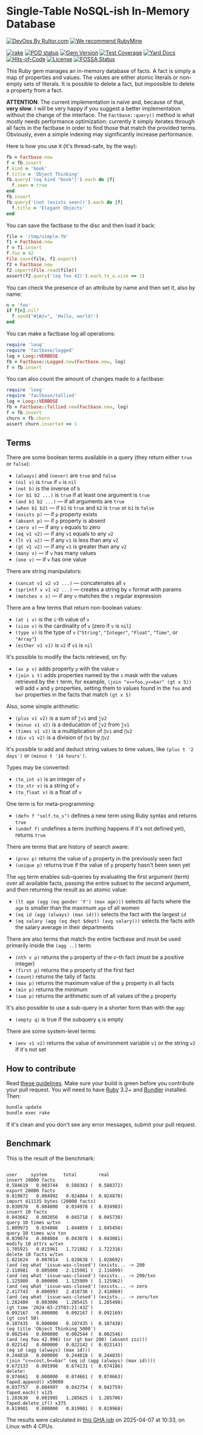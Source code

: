 # Single-Table NoSQL-ish In-Memory Database

[![DevOps By Rultor.com](http://www.rultor.com/b/yegor256/factbase)](http://www.rultor.com/p/yegor256/factbase)
[![We recommend RubyMine](https://www.elegantobjects.org/rubymine.svg)](https://www.jetbrains.com/ruby/)

[![rake](https://github.com/yegor256/factbase/actions/workflows/rake.yml/badge.svg)](https://github.com/yegor256/factbase/actions/workflows/rake.yml)
[![PDD status](http://www.0pdd.com/svg?name=yegor256/factbase)](http://www.0pdd.com/p?name=yegor256/factbase)
[![Gem Version](https://badge.fury.io/rb/factbase.svg)](http://badge.fury.io/rb/factbase)
[![Test Coverage](https://img.shields.io/codecov/c/github/yegor256/factbase.svg)](https://codecov.io/github/yegor256/factbase?branch=master)
[![Yard Docs](http://img.shields.io/badge/yard-docs-blue.svg)](http://rubydoc.info/github/yegor256/factbase/master/frames)
[![Hits-of-Code](https://hitsofcode.com/github/yegor256/factbase)](https://hitsofcode.com/view/github/yegor256/factbase)
[![License](https://img.shields.io/badge/license-MIT-green.svg)](https://github.com/yegor256/factbase/blob/master/LICENSE.txt)
[![FOSSA Status](https://app.fossa.com/api/projects/git%2Bgithub.com%2Fyegor256%2Ffactbase.svg?type=shield&issueType=license)](https://app.fossa.com/projects/git%2Bgithub.com%2Fyegor256%2Ffactbase?ref=badge_shield&issueType=license)

This Ruby gem manages an in-memory database of facts.
A fact is simply a map of properties and values.
The values are either atomic literals or non-empty sets of literals.
It is possible to delete a fact, but impossible to delete a property
from a fact.

**ATTENTION**: The current implementation is naive and,
because of that, **very slow**. I will be very happy
if you suggest a better implementation without the change of the interface.
The `Factbase::query()` method is what mostly needs performance optimization:
currently it simply iterates through all facts in the factbase in order
to find those that match the provided terms. Obviously,
even a simple indexing may significantly increase performance.

Here is how you use it (it's thread-safe, by the way):

```ruby
fb = Factbase.new
f = fb.insert
f.kind = 'book'
f.title = 'Object Thinking'
fb.query('(eq kind "book")').each do |f|
  f.seen = true
end
fb.insert
fb.query('(not (exists seen))').each do |f|
  f.title = 'Elegant Objects'
end
```

You can save the factbase to the disc and then load it back:

```ruby
file = '/tmp/simple.fb'
f1 = Factbase.new
f = f1.insert
f.foo = 42
File.save(file, f1.export)
f2 = Factbase.new
f2.import(File.read(file))
assert(f2.query('(eq foo 42)').each.to_a.size == 1)
```

You can check the presence of an attribute by name and then
set it, also by name:

```ruby
n = 'foo'
if f[n].nil?
  f.send("#{n}=", 'Hello, world!')
end
```

You can make a factbase log all operations:

```ruby
require 'loog'
require 'factbase/logged'
log = Loog::VERBOSE
fb = Factbase::Logged.new(Factbase.new, log)
f = fb.insert
```

You can also count the amount of changes made to a factbase:

```ruby
require 'loog'
require 'factbase/tallied'
log = Loog::VERBOSE
fb = Factbase::Tallied.new(Factbase.new, log)
f = fb.insert
churn = fb.churn
assert churn.inserted == 1
```

## Terms

There are some boolean terms available in a query
(they return either `true` or `false`):

* `(always)` and `(never)` are `true` and `false`
* `(nil v)` is `true` if `v` is `nil`
* `(not b)` is the inverse of `b`
* `(or b1 b2 ...)` is `true` if at least one argument is `true`
* `(and b1 b2 ...)` — if all arguments are `true`
* `(when b1 b2)` — if `b1` is `true` and `b2` is `true`
or `b1` is `false`
* `(exists p)` — if `p` property exists
* `(absent p)` — if `p` property is absent
* `(zero v)` — if any `v` equals to zero
* `(eq v1 v2)` — if any `v1` equals to any `v2`
* `(lt v1 v2)` — if any `v1` is less than any `v2`
* `(gt v1 v2)` — if any `v1` is greater than any `v2`
* `(many v)` — if `v` has many values
* `(one v)` — if `v` has one value

There are string manipulators:

* `(concat v1 v2 v3 ...)` — concatenates all `v`
* `(sprintf v v1 v2 ...)` — creates a string by `v` format with params
* `(matches v s)` — if any `v` matches the `s` regular expression

There are a few terms that return non-boolean values:

* `(at i v)` is the `i`-th value of `v`
* `(size v)` is the cardinality of `v` (zero if `v` is `nil`)
* `(type v)` is the type of `v`
(`"String"`, `"Integer"`, `"Float"`, `"Time"`, or `"Array"`)
* `(either v1 v1)` is `v2` if `v1` is `nil`

It's possible to modify the facts retrieved, on fly:

* `(as p v)` adds property `p` with the value `v`
* `(join s t)` adds properties named by the `s` mask with the values retrieved
by the `t` term, for example, `(join "x<=foo,y<=bar" (gt x 5))` will add
`x` and `y` properties, setting them to values found in the `foo` and `bar`
properties in the facts that match `(gt x 5)`

Also, some simple arithmetic:

* `(plus v1 v2)` is a sum of `∑v1` and `∑v2`
* `(minus v1 v2)` is a deducation of `∑v2` from `∑v1`
* `(times v1 v2)` is a multiplication of `∏v1` and `∏v2`
* `(div v1 v2)` is a division of `∏v1` by `∏v2`

It's possible to add and deduct string values to time values, like
`(plus t '2 days')` or `(minus t '14 hours')`.

Types may be converted:

* `(to_int v)` is an integer of `v`
* `(to_str v)` is a string of `v`
* `(to_float v)` is a float of `v`

One term is for meta-programming:

* `(defn f "self.to_s")` defines a new term using Ruby syntax and returns `true`
* `(undef f)` undefines a term (nothing happens if it's not defined yet),
returns `true`

There are terms that are history of search aware:

* `(prev p)` returns the value of `p` property in the previously seen fact
* `(unique p)` returns true if the value of `p` property hasn't been seen yet

The `agg` term enables sub-queries by evaluating the first argument (term)
over all available facts, passing the entire subset to the second argument,
and then returning the result as an atomic value:

* `(lt age (agg (eq gender 'F') (max age)))` selects all facts where
the `age` is smaller than the maximum `age` of all women
* `(eq id (agg (always) (max id)))` selects the fact with the largest `id`
* `(eq salary (agg (eq dept $dept) (avg salary)))` selects the facts
with the salary average in their departments

There are also terms that match the entire factbase
and must be used primarily inside the `(agg ..)` term:

* `(nth v p)` returns the `p` property of the _v_-th fact (must be
a positive integer)
* `(first p)` returns the `p` property of the first fact
* `(count)` returns the tally of facts
* `(max p)` returns the maximum value of the `p` property in all facts
* `(min p)` returns the minimum
* `(sum p)` returns the arithmetic sum of all values of the `p` property

It's also possible to use a sub-query in a shorter form than with the `agg`:

* `(empty q)` is true if the subquery `q` is empty

There are some system-level terms:

* `(env v1 v2)` returns the value of environment variable `v1` or the string
`v2` if it's not set

## How to contribute

Read
[these guidelines](https://www.yegor256.com/2014/04/15/github-guidelines.html).
Make sure your build is green before you contribute
your pull request. You will need to have
[Ruby](https://www.ruby-lang.org/en/) 3.2+ and
[Bundler](https://bundler.io/) installed. Then:

```bash
bundle update
bundle exec rake
```

If it's clean and you don't see any error messages, submit your pull request.

## Benchmark

This is the result of the benchmark:

<!-- benchmark_begin -->
```text
                                                                   user     system      total        real
insert 20000 facts                                             0.584619   0.003744   0.588363 (  0.588372)
export 20000 facts                                             0.019872   0.004992   0.024864 (  0.024870)
import 411135 bytes (20000 facts)                              0.030978   0.004000   0.034978 (  0.034983)
insert 10 facts                                                0.043662   0.002056   0.045718 (  0.045738)
query 10 times w/txn                                           1.809973   0.034886   1.844859 (  1.845456)
query 10 times w/o txn                                         0.039074   0.004004   0.043078 (  0.043081)
modify 10 attrs w/txn                                          1.705921   0.015961   1.721882 (  1.722316)
delete 10 facts w/txn                                          1.021624   0.007014   1.028638 (  1.028692)
(and (eq what 'issue-was-closed') (exists... -> 200            2.110981   0.005000   2.115981 (  2.116099)
(and (eq what 'issue-was-closed') (exists... -> 200/txn        1.125909   0.000000   1.125909 (  1.125962)
(and (eq what 'issue-was-closed') (exists... -> zero           2.417743   0.000993   2.418736 (  2.418869)
(and (eq what 'issue-was-closed') (exists... -> zero/txn       1.282409   0.003006   1.285415 (  1.285498)
(gt time '2024-03-23T03:21:43Z')                               0.092167   0.000000   0.092167 (  0.092169)
(gt cost 50)                                                   0.107435   0.000000   0.107435 (  0.107438)
(eq title 'Object Thinking 5000')                              0.002544   0.000000   0.002544 (  0.002546)
(and (eq foo 42.998) (or (gt bar 200) (absent zzz)))           0.022142   0.000000   0.022142 (  0.022143)
(eq id (agg (always) (max id)))                                0.244818   0.000000   0.244818 (  0.244835)
(join "c<=cost,b<=bar" (eq id (agg (always) (max id))))        0.672133   0.001998   0.674131 (  0.674186)
delete!                                                        0.074661   0.000000   0.074661 (  0.074663)
Taped.append() x50000                                          0.037757   0.004997   0.042754 (  0.042759)
Taped.each() x125                                              1.283630   0.001995   1.285625 (  1.285706)
Taped.delete_if() x375                                         0.819901   0.000000   0.819901 (  0.819968)
```

The results were calculated in [this GHA job][benchmark-gha]
on 2025-04-07 at 10:33,
on Linux with 4 CPUs.
<!-- benchmark_end -->

[benchmark-gha]: https://github.com/yegor256/factbase/actions/runs/14306969571
